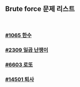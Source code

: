 ## Brute force 문제 리스트

<br>

### [#1065 한수](./2020-01-03/README.md)

### [#2309 일곱 난쟁이](./2020-01-03/README.md)

### [#6603 로또](./2020-01-06/README.md)

### [#14501 퇴사](./2020-01-06/README.md)
